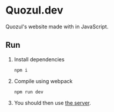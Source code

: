 # Quozul.dev
Quozul's website made with in JavaScript.

## Run
1. Install dependencies
    ```shell
    npm i
    ```
1. Compile using webpack
    ```shell
    npm run dev
    ```
1. You should then use [the server](https://github.com/Quozul/quozul.dev).